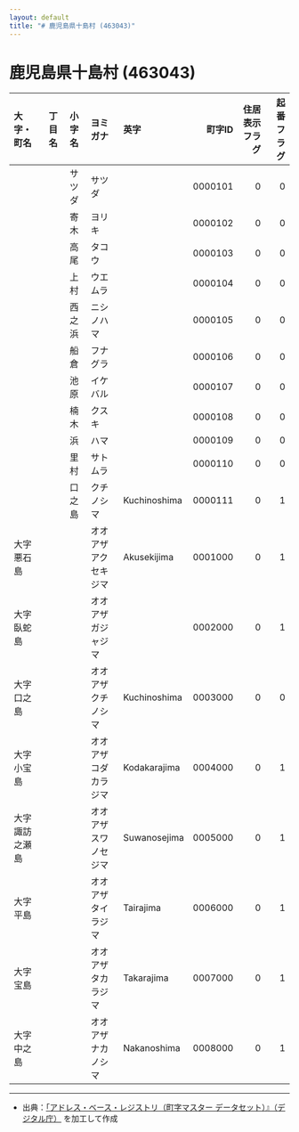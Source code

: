 ```yaml
---
layout: default
title: "# 鹿児島県十島村 (463043)"
---
```


# 鹿児島県十島村 (463043)

| 大字・町名 | 丁目名 | 小字名 | ヨミガナ | 英字 | 町字ID | 住居表示フラグ | 起番フラグ |
|:--------|:------|:------|:-----------------|:---------------------|--------:|----------:|--------:|
|  |  | サツダ | サツダ |  | 0000101 | 0 | 0 |
|  |  | 寄木 | ヨリキ |  | 0000102 | 0 | 0 |
|  |  | 高尾 | タコウ |  | 0000103 | 0 | 0 |
|  |  | 上村 | ウエムラ |  | 0000104 | 0 | 0 |
|  |  | 西之浜 | ニシノハマ |  | 0000105 | 0 | 0 |
|  |  | 船倉 | フナグラ |  | 0000106 | 0 | 0 |
|  |  | 池原 | イケバル |  | 0000107 | 0 | 0 |
|  |  | 楠木 | クスキ |  | 0000108 | 0 | 0 |
|  |  | 浜 | ハマ |  | 0000109 | 0 | 0 |
|  |  | 里村 | サトムラ |  | 0000110 | 0 | 0 |
|  |  | 口之島 | クチノシマ | Kuchinoshima | 0000111 | 0 | 1 |
| 大字悪石島 |  |  | オオアザアクセキジマ | Akusekijima | 0001000 | 0 | 1 |
| 大字臥蛇島 |  |  | オオアザガジャジマ |  | 0002000 | 0 | 1 |
| 大字口之島 |  |  | オオアザクチノシマ | Kuchinoshima | 0003000 | 0 | 0 |
| 大字小宝島 |  |  | オオアザコダカラジマ | Kodakarajima | 0004000 | 0 | 1 |
| 大字諏訪之瀬島 |  |  | オオアザスワノセジマ | Suwanosejima | 0005000 | 0 | 1 |
| 大字平島 |  |  | オオアザタイラジマ | Tairajima | 0006000 | 0 | 1 |
| 大字宝島 |  |  | オオアザタカラジマ | Takarajima | 0007000 | 0 | 1 |
| 大字中之島 |  |  | オオアザナカノシマ | Nakanoshima | 0008000 | 0 | 1 |

---

- 出典：[「アドレス・ベース・レジストリ（町字マスター データセット）』（デジタル庁）](https://www.digital.go.jp/policies/base_registry_address/) を加工して作成
